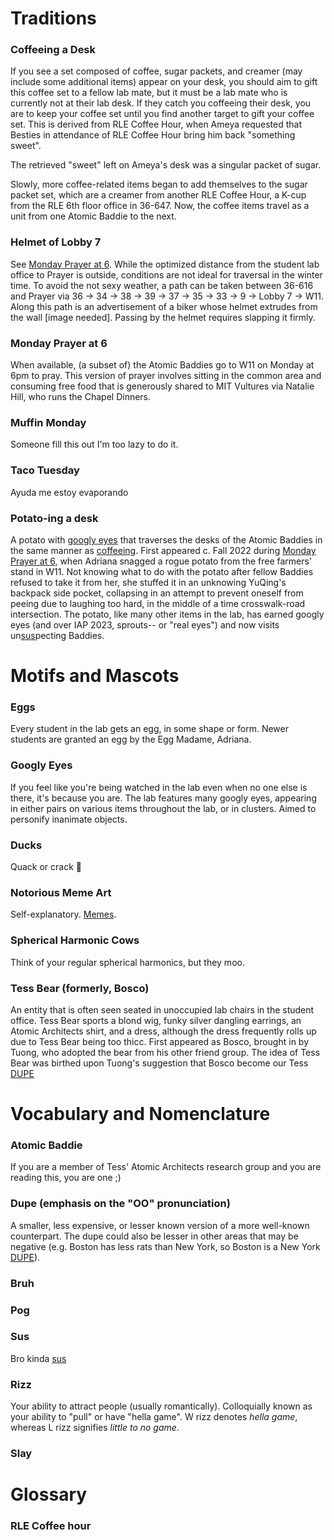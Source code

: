# Traditions
### Coffeeing a Desk
If you see a set composed of coffee, sugar packets, and creamer (may include some additional items) appear on your desk, you should aim to gift this coffee set to a fellow lab mate, but it must be a lab mate who is currently not at their lab desk. If they catch you coffeeing their desk, you are to keep your coffee set until you find another target to gift your coffee set. This is derived from RLE Coffee Hour, when Ameya requested that Besties in attendance of RLE Coffee Hour bring him back "something sweet". 

The retrieved "sweet" left on Ameya's desk was a singular packet of sugar.

Slowly, more coffee-related items began to add themselves to the sugar packet set, which are a creamer from another RLE Coffee Hour, a K-cup from the RLE 6th floor office in 36-647. Now, the coffee items travel as a unit from one Atomic Baddie to the next.

### Helmet of Lobby 7
See [Monday Prayer at 6](#monday-prayer-at-6). While the optimized distance from the student lab office to Prayer is outside, conditions are not ideal for traversal in the winter time. To avoid the not sexy weather, a path can be taken between 36-616 and Prayer via 36 → 34 → 38 → 39 → 37 → 35 → 33 → 9 → Lobby 7 → W11. Along this path is an advertisement of a biker whose helmet extrudes from the wall [image needed]. Passing by the helmet requires slapping it firmly.

### Monday Prayer at 6
When available, (a subset of) the Atomic Baddies go to W11 on Monday at 6pm to pray. This version of prayer involves sitting in the common area and consuming free food that is generously shared to MIT Vultures via Natalie Hill, who runs the Chapel Dinners.

### Muffin Monday
Someone fill this out I'm too lazy to do it.

### Taco Tuesday
Ayuda me estoy evaporando

### Potato-ing a desk 
A potato with [googly eyes](#googly-eyes) that traverses the desks of the Atomic Baddies in the same manner as [coffeeing](#coffeeing-a-desk). First appeared c. Fall 2022 during [Monday Prayer at 6](#monday-prayer-at-6), when Adriana snagged a rogue potato from the free farmers' stand in W11. Not knowing what to do with the potato after fellow Baddies refused to take it from her, she stuffed it in an unknowing YuQing's backpack side pocket, collapsing in an attempt to prevent oneself from peeing due to laughing too hard, in the middle of a time crosswalk-road intersection. The potato, like many other items in the lab, has earned googly eyes (and over IAP 2023, sprouts-- or "real eyes") and now visits un[sus](#sus)pecting Baddies.

# Motifs and Mascots
### Eggs
Every student in the lab gets an egg, in some shape or form. Newer students are granted an egg by the Egg Madame, Adriana.
### Googly Eyes
If you feel like you're being watched in the lab even when no one else is there, it's because you are. The lab features many googly eyes, appearing in either pairs on various items throughout the lab, or in clusters. Aimed to personify inanimate objects.
### Ducks
Quack or crack 👀
### Notorious Meme Art
Self-explanatory. [Memes](#).
### Spherical Harmonic Cows
Think of your regular spherical harmonics, but they moo. 

### Tess Bear (formerly, Bosco)
An entity that is often seen seated in unoccupied lab chairs in the student office. Tess Bear sports a blond wig, funky silver dangling earrings, an Atomic Architects shirt, and a dress, although the dress frequently rolls up due to Tess Bear being too thicc. First appeared as Bosco, brought in by Tuong, who adopted the bear from his other friend group. The idea of Tess Bear was birthed upon Tuong's suggestion that Bosco become our Tess [DUPE](#dupe)

# Vocabulary and Nomenclature
### Atomic Baddie
If you are a member of Tess' Atomic Architects research group and you are reading this, you are one ;)
### Dupe (emphasis on the "OO" pronunciation)
A smaller, less expensive, or lesser known version of a more well-known counterpart. The dupe could also be lesser in other areas that may be negative (e.g. Boston has less rats than New York, so Boston is a New York [DUPE](https://www.tiktok.com/t/ZTRsccGA1/)).

### Bruh
### Pog
### Sus
Bro kinda [sus](https://docs.e3nn.org/en/stable/api/math/math.html?highlight=Unit%20step#e3nn.math.soft_unit_step)
### Rizz
Your ability to attract people (usually romantically). Colloquially known as your ability to "pull" or have "hella game". W rizz denotes *hella game*, whereas L rizz signifies *little to no game*.
### Slay

# Glossary
### RLE Coffee hour

